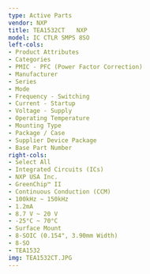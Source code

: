 ```yaml
---
type: Active Parts
vendor: NXP
title: TEA1532CT　　NXP
model: IC CTLR SMPS 8SO
left-cols:
- Product Attributes
- Categories
- PMIC - PFC (Power Factor Correction)
- Manufacturer
- Series
- Mode
- Frequency - Switching
- Current - Startup
- Voltage - Supply
- Operating Temperature
- Mounting Type
- Package / Case
- Supplier Device Package
- Base Part Number
right-cols:
- Select All
- Integrated Circuits (ICs)
- NXP USA Inc.
- GreenChip™ II
- Continuous Conduction (CCM)
- 100kHz ~ 150kHz
- 1.2mA
- 8.7 V ~ 20 V
- -25°C ~ 70°C
- Surface Mount
- 8-SOIC (0.154", 3.90mm Width)
- 8-SO
- TEA1532
img: TEA1532CT.JPG
---
```

